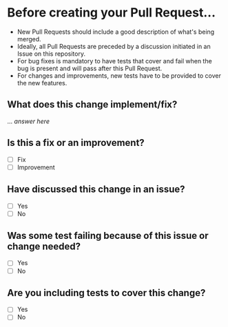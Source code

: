 # Before creating your Pull Request...

- New Pull Requests should include a good description of what's being merged. 
- Ideally, all Pull Requests are preceded by a discussion initiated in an Issue on this repository. 
- For bug fixes is mandatory to have tests that cover and fail when the bug is present and will pass after this Pull Request.
- For changes and improvements, new tests have to be provided to cover the new features.


## What does this change implement/fix?

... *answer here*

## Is this a fix or an improvement?

- [ ] Fix
- [ ] Improvement

## Have discussed this change in an issue?

- [ ] Yes
- [ ] No

## Was some test failing because of this issue or change needed?

- [ ] Yes
- [ ] No

## Are you including tests to cover this change?

- [ ] Yes
- [ ] No
